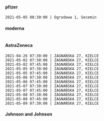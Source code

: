 #### pfizer
```
2021-05-05 08:30:00 | Ogrodowa 1, Secemin
```

#### moderna
```
```

#### AstraZeneca
```
2021-04-26 07:30:00 | ZAGNAŃSKA 27, KIELCE
2021-05-02 07:30:00 | ZAGNAŃSKA 27, KIELCE
2021-05-02 07:45:00 | ZAGNAŃSKA 27, KIELCE
2021-05-05 07:30:00 | ZAGNAŃSKA 27, KIELCE
2021-05-05 07:45:00 | ZAGNAŃSKA 27, KIELCE
2021-05-06 07:30:00 | ZAGNAŃSKA 27, KIELCE
2021-05-06 07:45:00 | ZAGNAŃSKA 27, KIELCE
2021-05-07 07:30:00 | ZAGNAŃSKA 27, KIELCE
2021-05-07 07:45:00 | ZAGNAŃSKA 27, KIELCE
2021-05-08 07:30:00 | ZAGNAŃSKA 27, KIELCE
2021-05-08 07:45:00 | ZAGNAŃSKA 27, KIELCE
2021-05-09 07:30:00 | ZAGNAŃSKA 27, KIELCE
```

#### Johnson and Johnson
```
```

